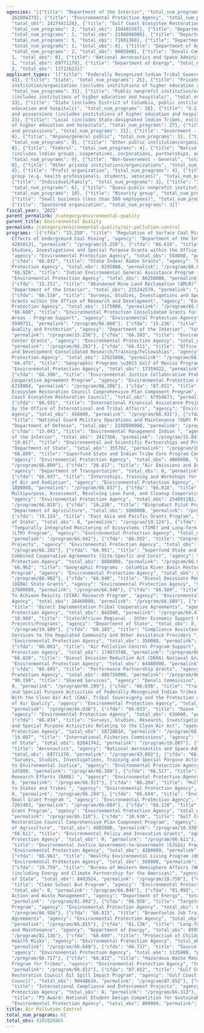 ```yaml
---
agencies: '[{"title": "Department of the Interior", "total_num_programs": 4, "total_obs":
  261804273}, {"title": "Environmental Protection Agency", "total_num_programs": 43,
  "total_obs": 1417441124}, {"title": "Gulf Coast Ecosystem Restoration Council",
  "total_num_programs": 2, "total_obs": 158403307}, {"title": "Department of Defense",
  "total_num_programs": 1, "total_obs": 2100000000}, {"title": "Department of State",
  "total_num_programs": 5, "total_obs": 71601368}, {"title": "Department of Transportation",
  "total_num_programs": 1, "total_obs": 0}, {"title": "Department of Agriculture",
  "total_num_programs": 2, "total_obs": 9085000}, {"title": "Denali Commission", "total_num_programs":
  1, "total_obs": 0}, {"title": "National Aeronautics and Space Administration", "total_num_programs":
  1, "total_obs": 69771170}, {"title": "Department of Energy", "total_num_programs":
  2, "total_obs": 13722623}]'
applicant_types: '[{"title": "Federally Recognized lndian Tribal Governments", "total_num_programs":
  41}, {"title": "State", "total_num_programs": 25}, {"title": "Private nonprofit
  institution/organization (includes institutions of higher education and hospitals)",
  "total_num_programs": 31}, {"title": "Public nonprofit institution/organization
  (includes institutions of higher education and hospitals)", "total_num_programs":
  33}, {"title": "State (includes District of Columbia, public institutions of higher
  education and hospitals)", "total_num_programs": 28}, {"title": "U.S. Territories
  and possessions (includes institutions of higher education and hospitals)", "total_num_programs":
  23}, {"title": "Local (includes State-designated lndian Tribes, excludes institutions
  of higher education and hospitals", "total_num_programs": 27}, {"title": "U.S. Territories
  and possessions", "total_num_programs": 21}, {"title": "Government - General", "total_num_programs":
  6}, {"title": "Anyone/general public", "total_num_programs": 3}, {"title": "Interstate",
  "total_num_programs": 9}, {"title": "Other public institution/organization", "total_num_programs":
  8}, {"title": "Federal", "total_num_programs": 4}, {"title": "Native American Organizations
  (includes lndian groups, cooperatives, corporations, partnerships, associations)",
  "total_num_programs": 9}, {"title": "Non-Government - General", "total_num_programs":
  8}, {"title": "Other private institutions/organizations", "total_num_programs":
  4}, {"title": "Profit organization", "total_num_programs": 4}, {"title": "Specialized
  group (e.g. health professionals, students, veterans)", "total_num_programs": 3},
  {"title": "Individual/Family", "total_num_programs": 3}, {"title": "Intrastate",
  "total_num_programs": 6}, {"title": "Quasi-public nonprofit institution/organization",
  "total_num_programs": 10}, {"title": "Minority group", "total_num_programs": 2},
  {"title": "Small business (less than 500 employees)", "total_num_programs": 3},
  {"title": "Sponsored organization", "total_num_programs": 3}]'
fiscal_year: '2022'
parent_permalink: /category/environmental-quality
parent_title: Environmental Quality
permalink: /category/environmental-quality/air-pollution-control
programs: '[{"cfda": "15.250", "title": "Regulation of Surface Coal Mining and Surface
  Effects of Underground Coal Mining", "agency": "Department of the Interior", "total_obs":
  42850131, "permalink": "/program/15.250"}, {"cfda": "66.610", "title": "Surveys,
  Studies, Investigations and Special Purpose Grants within the Office of the Administrator",
  "agency": "Environmental Protection Agency", "total_obs": 550000, "permalink": "/program/66.610"},
  {"cfda": "66.032", "title": "State Indoor Radon Grants", "agency": "Environmental
  Protection Agency", "total_obs": 8295000, "permalink": "/program/66.032"}, {"cfda":
  "66.926", "title": "Indian Environmental General Assistance Program (GAP)", "agency":
  "Environmental Protection Agency", "total_obs": 66250000, "permalink": "/program/66.926"},
  {"cfda": "15.252", "title": "Abandoned Mine Land Reclamation (AMLR)", "agency":
  "Department of the Interior", "total_obs": 215242579, "permalink": "/program/15.252"},
  {"cfda": "66.510", "title": "Surveys, Studies, Investigations and Special Purpose
  Grants within the Office of Research and Development", "agency": "Environmental
  Protection Agency", "total_obs": 1175000, "permalink": "/program/66.510"}, {"cfda":
  "66.600", "title": "Environmental Protection Consolidated Grants for the Insular
  Areas - Program Support", "agency": "Environmental Protection Agency", "total_obs":
  8598731, "permalink": "/program/66.600"}, {"cfda": "15.236", "title": "Environmental
  Quality and Protection", "agency": "Department of the Interior", "total_obs": 294197,
  "permalink": "/program/15.236"}, {"cfda": "66.203", "title": "Environmental Finance
  Center Grants", "agency": "Environmental Protection Agency", "total_obs": 2035000,
  "permalink": "/program/66.203"}, {"cfda": "66.511", "title": "Office of Research
  and Development Consolidated Research/Training/Fellowships", "agency": "Environmental
  Protection Agency", "total_obs": 12925000, "permalink": "/program/66.511"}, {"cfda":
  "66.475", "title": "Geographic Programs \u2013 Gulf of Mexico Program", "agency":
  "Environmental Protection Agency", "total_obs": 17359022, "permalink": "/program/66.475"},
  {"cfda": "66.306", "title": "Environmental Justice Collaborative Problem-Solving
  Cooperative Agreement Program", "agency": "Environmental Protection Agency", "total_obs":
  6719004, "permalink": "/program/66.306"}, {"cfda": "87.051", "title": "Gulf Coast
  Ecosystem Restoration Council Comprehensive Plan Component Program", "agency": "Gulf
  Coast Ecosystem Restoration Council", "total_obs": 67954673, "permalink": "/program/87.051"},
  {"cfda": "66.931", "title": "International Financial Assistance Projects Sponsored
  by the Office of International and Tribal Affairs", "agency": "Environmental Protection
  Agency", "total_obs": 456000, "permalink": "/program/66.931"}, {"cfda": "12.401",
  "title": "National Guard Military Operations and Maintenance (O&M) Projects", "agency":
  "Department of Defense", "total_obs": 2100000000, "permalink": "/program/12.401"},
  {"cfda": "15.041", "title": "Environmental Management Indian ", "agency": "Department
  of the Interior", "total_obs": 3417366, "permalink": "/program/15.041"}, {"cfda":
  "19.017", "title": "Environmental and Scientific Partnerships and Programs", "agency":
  "Department of State", "total_obs": 355702, "permalink": "/program/19.017"}, {"cfda":
  "66.809", "title": "Superfund State and Indian Tribe Core Program Cooperative Agreements",
  "agency": "Environmental Protection Agency", "total_obs": 4000000, "permalink":
  "/program/66.809"}, {"cfda": "20.817", "title": "Air Emissions and Energy Initiative",
  "agency": "Department of Transportation", "total_obs": 0, "permalink": "/program/20.817"},
  {"cfda": "66.037", "title": "Internships, Training and Workshops for the Office
  of Air and Radiation", "agency": "Environmental Protection Agency", "total_obs":
  1800000, "permalink": "/program/66.037"}, {"cfda": "66.818", "title": "Brownfields
  Multipurpose, Assessment, Revolving Loan Fund, and Cleanup Cooperative Agreements",
  "agency": "Environmental Protection Agency", "total_obs": 254001182, "permalink":
  "/program/66.818"}, {"cfda": "10.236", "title": "Bioproduct Pilot Program", "agency":
  "Department of Agriculture", "total_obs": 5000000, "permalink": "/program/10.236"},
  {"cfda": "19.124", "title": "East Asia and Pacific Grants Program", "agency": "Department
  of State", "total_obs": 0, "permalink": "/program/19.124"}, {"cfda": "66.042", "title":
  "Temporally Integrated Monitoring of Ecosystems (TIME) and Long-Term Monitoring
  (LTM) Program", "agency": "Environmental Protection Agency", "total_obs": 130000,
  "permalink": "/program/66.042"}, {"cfda": "66.202", "title": "Congressionally Mandated
  Projects", "agency": "Environmental Protection Agency", "total_obs": 86192000, "permalink":
  "/program/66.202"}, {"cfda": "66.961", "title": "Superfund State and Indian Tribe
  Combined Cooperative Agreements (Site-Specfic and Core)", "agency": "Environmental
  Protection Agency", "total_obs": 8000000, "permalink": "/program/66.961"}, {"cfda":
  "66.962", "title": "Geographic Programs - Columbia River Basin Restoration (CRBR)
  Program", "agency": "Environmental Protection Agency", "total_obs": 5957000, "permalink":
  "/program/66.962"}, {"cfda": "66.040", "title": "Diesel Emissions Reduction Act
  (DERA) State Grants", "agency": "Environmental Protection Agency", "total_obs":
  27600000, "permalink": "/program/66.040"}, {"cfda": "66.509", "title": "Science
  To Achieve Results (STAR) Research Program", "agency": "Environmental Protection
  Agency", "total_obs": 26469000, "permalink": "/program/66.509"}, {"cfda": "66.473",
  "title": "Direct Implementation Tribal Cooperative Agreements", "agency": "Environmental
  Protection Agency", "total_obs": 842000, "permalink": "/program/66.473"}, {"cfda":
  "19.989", "title": "State/African Regional - Other Economic Support Funds (ESF)
  Projects/Programs", "agency": "Department of State", "total_obs": 0, "permalink":
  "/program/19.989"}, {"cfda": "66.305", "title": "Compliance Assistance Support for
  Services to the Regulated Community and Other Assistance Providers ", "agency":
  "Environmental Protection Agency", "total_obs": 350000, "permalink": "/program/66.305"},
  {"cfda": "66.001", "title": "Air Pollution Control Program Support", "agency": "Environmental
  Protection Agency", "total_obs": 174073748, "permalink": "/program/66.001"}, {"cfda":
  "66.039", "title": "Diesel Emission Reduction Act (DERA) National Grants", "agency":
  "Environmental Protection Agency", "total_obs": 64400000, "permalink": "/program/66.039"},
  {"cfda": "66.605", "title": "Performance Partnership Grants", "agency": "Environmental
  Protection Agency", "total_obs": 486750000, "permalink": "/program/66.605"}, {"cfda":
  "90.199", "title": "Shared Services", "agency": "Denali Commission", "total_obs":
  0, "permalink": "/program/90.199"}, {"cfda": "66.038", "title": "Training, Investigations,
  and Special Purpose Activities of Federally-Recognized Indian Tribes Consistent
  With the Clean Air Act (CAA), Tribal Sovereignty and the Protection and Management
  of Air Quality", "agency": "Environmental Protection Agency", "total_obs": 10543000,
  "permalink": "/program/66.038"}, {"cfda": "66.033", "title": "Ozone Transport Commission",
  "agency": "Environmental Protection Agency", "total_obs": 639000, "permalink": "/program/66.033"},
  {"cfda": "66.034", "title": "Surveys, Studies, Research, Investigations, Demonstrations,
  and Special Purpose Activities Relating to the Clean Air Act", "agency": "Environmental
  Protection Agency", "total_obs": 58720034, "permalink": "/program/66.034"}, {"cfda":
  "19.087", "title": "International Fisheries Commissions", "agency": "Department
  of State", "total_obs": 62841742, "permalink": "/program/19.087"}, {"cfda": "43.002",
  "title": "Aeronautics", "agency": "National Aeronautics and Space Administration",
  "total_obs": 69771170, "permalink": "/program/43.002"}, {"cfda": "66.309", "title":
  "Surveys, Studies, Investigations, Training and Special Purpose Activities Relating
  to Environmental Justice", "agency": "Environmental Protection Agency", "total_obs":
  145000, "permalink": "/program/66.309"}, {"cfda": "66.517", "title": "Regional Applied
  Research Efforts (RARE) ", "agency": "Environmental Protection Agency", "total_obs":
  0, "permalink": "/program/66.517"}, {"cfda": "66.204", "title": "Multipurpose Grants
  to States and Tribes ", "agency": "Environmental Protection Agency", "total_obs":
  0, "permalink": "/program/66.204"}, {"cfda": "66.604", "title": "Environmental Justice
  Small Grant Program ", "agency": "Environmental Protection Agency", "total_obs":
  7261403, "permalink": "/program/66.604"}, {"cfda": "66.110", "title": "Healthy Communities
  Grant Program", "agency": "Environmental Protection Agency", "total_obs": 744000,
  "permalink": "/program/66.110"}, {"cfda": "10.936", "title": "Gulf Coast Ecosystem
  Restoration Council Comprehensive Plan Component Program", "agency": "Department
  of Agriculture", "total_obs": 4085000, "permalink": "/program/10.936"}, {"cfda":
  "66.611", "title": "Environmental Policy and Innovation Grants", "agency": "Environmental
  Protection Agency", "total_obs": 0, "permalink": "/program/66.611"}, {"cfda": "66.312",
  "title": "Environmental Justice Government-to-Government (EJG2G) Program", "agency":
  "Environmental Protection Agency", "total_obs": 4200000, "permalink": "/program/66.312"},
  {"cfda": "66.963", "title": "Healthy Environmental Living Program (HELP)", "agency":
  "Environmental Protection Agency", "total_obs": 500000, "permalink": "/program/66.963"},
  {"cfda": "19.750", "title": "Bureau of Western Hemisphere Affairs (WHA) Grant Programs
  (including Energy and Climate Partnership for the Americas)", "agency": "Department
  of State", "total_obs": 8403924, "permalink": "/program/19.750"}, {"cfda": "66.045",
  "title": "Clean School Bus Program", "agency": "Environmental Protection Agency",
  "total_obs": 0, "permalink": "/program/66.045"}, {"cfda": "81.092", "title": "Remedial
  Action and Waste Management", "agency": "Department of Energy", "total_obs": 5126806,
  "permalink": "/program/81.092"}, {"cfda": "66.956", "title": "Targeted Airshed Grant
  Program", "agency": "Environmental Protection Agency", "total_obs": 61927000, "permalink":
  "/program/66.956"}, {"cfda": "66.815", "title": "Brownfields Job Training Cooperative
  Agreements", "agency": "Environmental Protection Agency", "total_obs": 3000000,
  "permalink": "/program/66.815"}, {"cfda": "81.136", "title": "Long-Term Surveillance
  and Maintenance", "agency": "Department of Energy", "total_obs": 8595817, "permalink":
  "/program/81.136"}, {"cfda": "66.609", "title": "Protection of Children from Environmental
  Health Risks", "agency": "Environmental Protection Agency", "total_obs": 2000000,
  "permalink": "/program/66.609"}, {"cfda": "66.717", "title": "Source Reduction Assistance",
  "agency": "Environmental Protection Agency", "total_obs": 1135000, "permalink":
  "/program/66.717"}, {"cfda": "66.812", "title": "Hazardous Waste Management Grant
  Program for Tribes", "agency": "Environmental Protection Agency", "total_obs": 800000,
  "permalink": "/program/66.812"}, {"cfda": "87.052", "title": "Gulf Coast Ecosystem
  Restoration Council Oil Spill Impact Program", "agency": "Gulf Coast Ecosystem Restoration
  Council", "total_obs": 90448634, "permalink": "/program/87.052"}, {"cfda": "66.313",
  "title": "International Compliance and Enforcement Projects", "agency": "Environmental
  Protection Agency", "total_obs": 0, "permalink": "/program/66.313"}, {"cfda": "66.516",
  "title": "P3 Award: National Student Design Competition for Sustainability", "agency":
  "Environmental Protection Agency", "total_obs": 899000, "permalink": "/program/66.516"}]'
title: Air Pollution Control
total_num_programs: 62
total_obs: 4101828865
---
```

